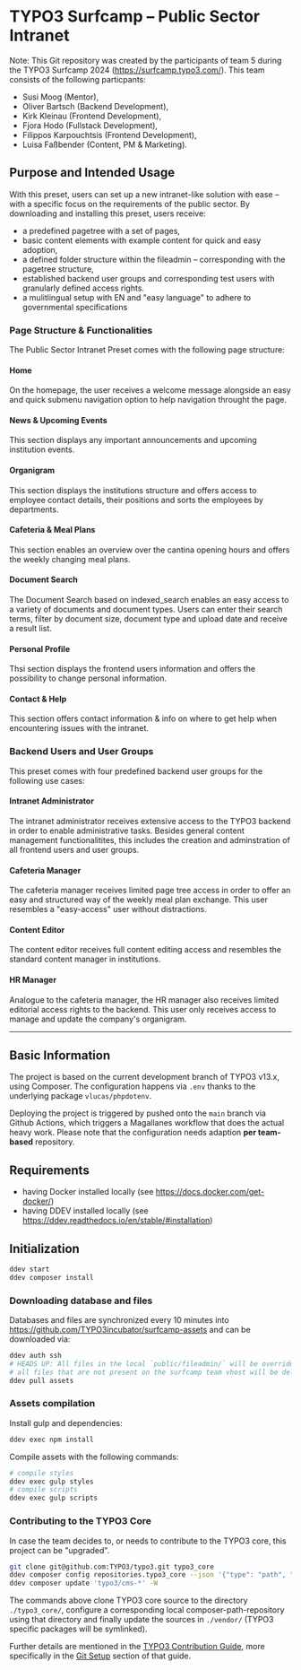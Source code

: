 # TYPO3 Surfcamp – Public Sector Intranet
Note: This Git repository was created by the participants of team 5 during the TYPO3 Surfcamp 2024 (https://surfcamp.typo3.com/). 
This team consists of the following particpants:
* Susi Moog (Mentor),
* Oliver Bartsch (Backend Development),
* Kirk Kleinau (Frontend Development),
* Fjora Hodo (Fullstack Development),
* Filippos Karpouchtsis (Frontend Development),
* Luisa Faßbender (Content, PM & Marketing). 

## Purpose and Intended Usage
With this preset, users can set up a new intranet-like solution with ease – with a specific focus on the requirements of the public sector. 
By downloading and installing this preset, users receive:
* a predefined pagetree with a set of pages,
* basic content elements with example content for quick and easy adoption,
* a defined folder structure within the fileadmin – corresponding with the pagetree structure,
* established backend user groups and corresponding test users with granularly defined access rights.
* a mulitlingual setup with EN and "easy language" to adhere to governmental specifications

### Page Structure & Functionalities
The Public Sector Intranet Preset comes with the following page structure:
 
#### Home
On the homepage, the user receives a welcome message alongside an easy and quick submenu navigation option to help navigation throught the page. 

#### News & Upcoming Events
This section displays any important announcements and upcoming institution events.

#### Organigram
This section displays the institutions structure and offers access to employee contact details, their positions and sorts the employees by departments. 

#### Cafeteria & Meal Plans
This section enables an overview over the cantina opening hours and offers the weekly changing meal plans. 

#### Document Search
The Document Search based on indexed_search enables an easy access to a variety of documents and document types. Users can enter their search terms, filter by document size, document type and upload date and receive a result list.

#### Personal Profile
Thsi section displays the frontend users information and offers the possibility to change personal information. 

#### Contact & Help
This section offers contact information & info on where to get help when encountering issues with the intranet. 

### Backend Users and User Groups
This preset comes with four predefined backend user groups for the following use cases:

#### Intranet Administrator
The intranet administrator receives extensive access to the TYPO3 backend in order to enable administrative tasks. Besides general content management functionalitites, this includes the creation and adminstration of all frontend users and user groups. 

#### Cafeteria Manager
The cafeteria manager receives limited page tree access in order to offer an easy and structured way of the weekly meal plan exchange. This user resembles a "easy-access" user without distractions. 

#### Content Editor
The content editor receives full content editing access and resembles the standard content manager in institutions. 

#### HR Manager
Analogue to the cafeteria manager, the HR manager also receives limited editorial access rights to the backend. This user only receives access to manage and update the company's organigram. 

--------------------------------------------

## Basic Information
The project is based on the current development branch of TYPO3 v13.x, using Composer. The configuration happens via
`.env` thanks to the underlying package `vlucas/phpdotenv`.

Deploying the project is triggered by pushed onto the `main` branch via Github Actions, which triggers a Magallanes
workflow that does the actual heavy work. Please note that the configuration needs adaption **per team-based** repository.

## Requirements

* having Docker installed locally (see https://docs.docker.com/get-docker/)
* having DDEV installed locally (see https://ddev.readthedocs.io/en/stable/#installation)


## Initialization

```sh
ddev start
ddev composer install
```

### Downloading database and files

Databases and files are synchronized every 10 minutes into
https://github.com/TYPO3incubator/surfcamp-assets and can be downloaded via:

```sh
ddev auth ssh
# HEADS UP: All files in the local `public/fileadmin/` will be overridden, that means:
# all files that are not present on the surfcamp team vhost will be deleted from fileadmin
ddev pull assets
```

### Assets compilation

Install gulp and dependencies:
```sh
ddev exec npm install
```
Compile assets with the following commands:
```sh
# compile styles
ddev exec gulp styles
# compile scripts
ddev exec gulp scripts
```

### Contributing to the TYPO3 Core

In case the team decides to, or needs to contribute to the TYPO3 core, this project can be "upgraded".

```sh
git clone git@github.com:TYPO3/typo3.git typo3_core
ddev composer config repositories.typo3_core --json '{"type": "path", "url": "typo3_core/typo3/sysext/*"}'
ddev composer update 'typo3/cms-*' -W
```

The commands above clone TYPO3 core source to the directory `./typo3_core/`, configure
a corresponding local composer-path-repository using that directory and finally
update the sources in `./vendor/` (TYPO3 specific packages will be symlinked).

Further details are mentioned in the [TYPO3 Contribution Guide](https://docs.typo3.org/m/typo3/guide-contributionworkflow/main/en-us/Index.html),
more specifically in the [Git Setup](https://docs.typo3.org/m/typo3/guide-contributionworkflow/main/en-us/Setup/Git/Index.html) section of that guide.
